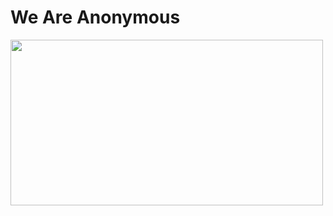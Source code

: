<!DOCTYPE html>
<head>
  <title>Anonymous</title>  
</head>
<body>
<h1> We Are Anonymous </h1>
<img src="https://static.iris.net.co/semana/upload/images/2020/6/1/675397_1.jpg"  width="500" height="265">
</body>
